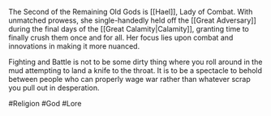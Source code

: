 The Second of the Remaining Old Gods is [[Hael]], Lady of Combat. With unmatched prowess, she single-handedly held off the [[Great Adversary]] during the final days of the [[Great Calamity|Calamity]], granting time to finally crush them once and for all. Her focus lies upon combat and innovations in making it more nuanced. 

Fighting and Battle is not to be some dirty thing where you roll around in the mud attempting to land a knife to the throat. It is to be a spectacle to behold between people who can properly wage war rather than whatever scrap you pull out in desperation.

#Religion #God #Lore